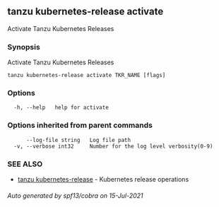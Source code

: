 ## tanzu kubernetes-release activate

Activate Tanzu Kubernetes Releases

### Synopsis

Activate Tanzu Kubernetes Releases

```
tanzu kubernetes-release activate TKR_NAME [flags]
```

### Options

```
  -h, --help   help for activate
```

### Options inherited from parent commands

```
      --log-file string   Log file path
  -v, --verbose int32     Number for the log level verbosity(0-9)
```

### SEE ALSO

* [tanzu kubernetes-release](tanzu_kubernetes-release.md)	 - Kubernetes release operations

###### Auto generated by spf13/cobra on 15-Jul-2021
